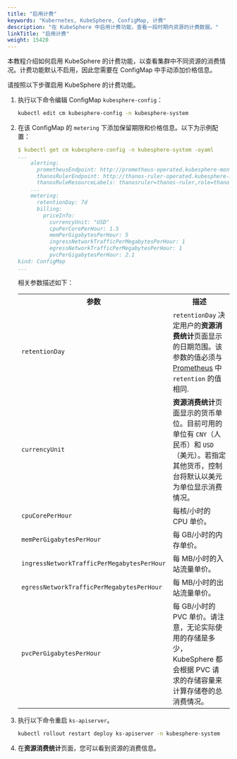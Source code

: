 ```yaml
---
title: "启用计费"
keywords: "Kubernetes, KubeSphere, ConfigMap, 计费"
description: "在 KubeSphere 中启用计费功能，查看一段时期内资源的计费数据。"
linkTitle: "启用计费"
weight: 15420
---
```


本教程介绍如何启用 KubeSphere 的计费功能，以查看集群中不同资源的消费情况。计费功能默认不启用，因此您需要在 ConfigMap 中手动添加价格信息。

请按照以下步骤启用 KubeSphere 的计费功能。

1. 执行以下命令编辑 ConfigMap `kubesphere-config`：

   ```bash
   kubectl edit cm kubesphere-config -n kubesphere-system
   ```

2. 在该 ConfigMap 的 `metering` 下添加保留期限和价格信息。以下为示例配置：

   ```yaml
   $ kubectl get cm kubesphere-config -n kubesphere-system -oyaml
   ...
       alerting:
         prometheusEndpoint: http://prometheus-operated.kubesphere-monitoring-system.svc:9090
         thanosRulerEndpoint: http://thanos-ruler-operated.kubesphere-monitoring-system.svc:10902
         thanosRuleResourceLabels: thanosruler=thanos-ruler,role=thanos-alerting-rules
       ...
       metering:
         retentionDay: 7d
         billing:
           priceInfo:
             currencyUnit: "USD"
             cpuPerCorePerHour: 1.5
             memPerGigabytesPerHour: 5
             ingressNetworkTrafficPerMegabytesPerHour: 1
             egressNetworkTrafficPerMegabytesPerHour: 1
             pvcPerGigabytesPerHour: 2.1
   kind: ConfigMap
   ...
   ```

   相关参数描述如下：

   <table>
     <tbody>
       <tr>
         <th>参数</th>
         <th>描述</th>
       </tr>
       <tr>
         <td><code>retentionDay</code></td>
         <td><code>retentionDay</code> 决定用户的<b>资源消费统计</b>页面显示的日期范围。该参数的值必须与 <a href='../../../faq/observability/monitoring/#如何更改监控数据保留期限'>Prometheus</a> 中 <code>retention</code> 的值相同.</td>
       </tr>
       <tr>
         <td><code>currencyUnit</code></td>
         <td><b>资源消费统计</b>页面显示的货币单位。目前可用的单位有 <code>CNY</code>（人民币）和 <code>USD</code>（美元）。若指定其他货币，控制台将默认以美元为单位显示消费情况。</td>
       </tr>
       <tr>
         <td><code>cpuCorePerHour</code></td>
         <td>每核/小时的 CPU 单价。</td>
       </tr><tr>
         <td><code>memPerGigabytesPerHour</code></td>
         <td>每 GB/小时的内存单价。</td>
       </tr><tr>
         <td><code>ingressNetworkTrafficPerMegabytesPerHour</code></td>
         <td>每 MB/小时的入站流量单价。</td>
       </tr><tr>
         <td><code>egressNetworkTrafficPerMegabytesPerHour</code></td>
         <td>每 MB/小时的出站流量单价。</td>
       </tr><tr>
         <td><code>pvcPerGigabytesPerHour</code></td>
         <td>每 GB/小时的 PVC 单价。请注意，无论实际使用的存储是多少，KubeSphere 都会根据 PVC 请求的存储容量来计算存储卷的总消费情况。</td>
       </tr>
     </tbody>
   </table>
3. 执行以下命令重启 `ks-apiserver`。

   ```bash
   kubectl rollout restart deploy ks-apiserver -n kubesphere-system
   ```

4. 在**资源消费统计**页面，您可以看到资源的消费信息。
